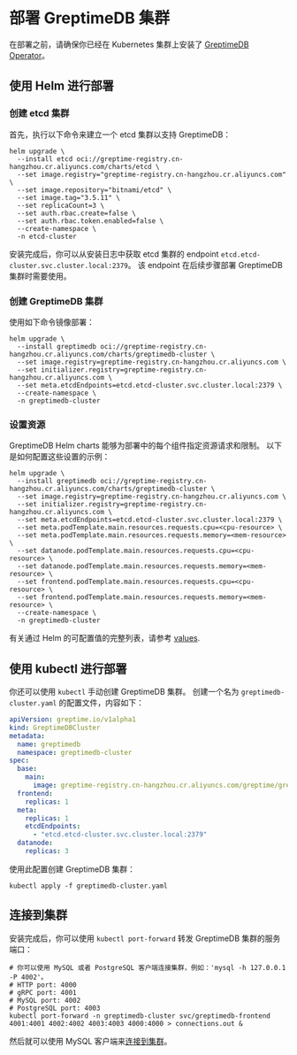 # 部署 GreptimeDB 集群

在部署之前，请确保你已经在 Kubernetes 集群上安装了 [GreptimeDB Operator](./manage-greptimedb-operator/deploy-greptimedb-operator.md)。

## 使用 Helm 进行部署

### 创建 etcd 集群

首先，执行以下命令来建立一个 etcd 集群以支持 GreptimeDB：

```shell
helm upgrade \
  --install etcd oci://greptime-registry.cn-hangzhou.cr.aliyuncs.com/charts/etcd \
  --set image.registry="greptime-registry.cn-hangzhou.cr.aliyuncs.com" \
  --set image.repository="bitnami/etcd" \
  --set image.tag="3.5.11" \
  --set replicaCount=3 \
  --set auth.rbac.create=false \
  --set auth.rbac.token.enabled=false \
  --create-namespace \
  -n etcd-cluster
```


安装完成后，你可以从安装日志中获取 etcd 集群的 endpoint `etcd.etcd-cluster.svc.cluster.local:2379`。
该 endpoint 在后续步骤部署 GreptimeDB 集群时需要使用。

### 创建 GreptimeDB 集群

使用如下命令镜像部署：

```shell
helm upgrade \
  --install greptimedb oci://greptime-registry.cn-hangzhou.cr.aliyuncs.com/charts/greptimedb-cluster \
  --set image.registry=greptime-registry.cn-hangzhou.cr.aliyuncs.com \
  --set initializer.registry=greptime-registry.cn-hangzhou.cr.aliyuncs.com \
  --set meta.etcdEndpoints=etcd.etcd-cluster.svc.cluster.local:2379 \
  --create-namespace \
  -n greptimedb-cluster
```

### 设置资源

GreptimeDB Helm charts 能够为部署中的每个组件指定资源请求和限制。
以下是如何配置这些设置的示例：

```shell
helm upgrade \ 
  --install greptimedb oci://greptime-registry.cn-hangzhou.cr.aliyuncs.com/charts/greptimedb-cluster \
  --set image.registry=greptime-registry.cn-hangzhou.cr.aliyuncs.com \
  --set initializer.registry=greptime-registry.cn-hangzhou.cr.aliyuncs.com \
  --set meta.etcdEndpoints=etcd.etcd-cluster.svc.cluster.local:2379 \
  --set meta.podTemplate.main.resources.requests.cpu=<cpu-resource> \
  --set meta.podTemplate.main.resources.requests.memory=<mem-resource> \
  --set datanode.podTemplate.main.resources.requests.cpu=<cpu-resource> \
  --set datanode.podTemplate.main.resources.requests.memory=<mem-resource> \
  --set frontend.podTemplate.main.resources.requests.cpu=<cpu-resource> \
  --set frontend.podTemplate.main.resources.requests.memory=<mem-resource> \
  --create-namespace \
  -n greptimedb-cluster
```

有关通过 Helm 的可配置值的完整列表，请参考 [values](https://github.com/GreptimeTeam/helm-charts/blob/main/charts/greptimedb-cluster/README.md#values).


## 使用 kubectl 进行部署

你还可以使用 `kubectl` 手动创建 GreptimeDB 集群。
创建一个名为 `greptimedb-cluster.yaml` 的配置文件，内容如下：

```yml
apiVersion: greptime.io/v1alpha1
kind: GreptimeDBCluster
metadata:
  name: greptimedb
  namespace: greptimedb-cluster
spec:
  base:
    main:
      image: greptime-registry.cn-hangzhou.cr.aliyuncs.com/greptime/greptimedb:latest
  frontend:
    replicas: 1
  meta:
    replicas: 1
    etcdEndpoints:
      - "etcd.etcd-cluster.svc.cluster.local:2379"
  datanode:
    replicas: 3
```

使用此配置创建 GreptimeDB 集群：

```shell
kubectl apply -f greptimedb-cluster.yaml
```

## 连接到集群

安装完成后，你可以使用 `kubectl port-forward` 转发 GreptimeDB 集群的服务端口：

```shell
# 你可以使用 MySQL 或者 PostgreSQL 客户端连接集群，例如：'mysql -h 127.0.0.1 -P 4002'。
# HTTP port: 4000
# gRPC port: 4001
# MySQL port: 4002
# PostgreSQL port: 4003
kubectl port-forward -n greptimedb-cluster svc/greptimedb-frontend 4001:4001 4002:4002 4003:4003 4000:4000 > connections.out &
```

然后就可以使用 MySQL 客户端来[连接到集群](/user-guide/protocols/mysql.md#连接到服务端)。
